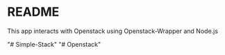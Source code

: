 # README #

This app interacts with Openstack using Openstack-Wrapper and Node.js



"# Simple-Stack" 
"# Openstack" 

